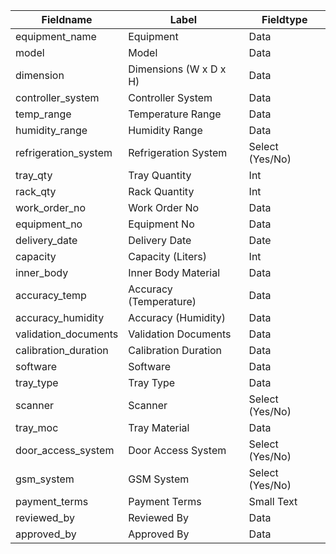 | Fieldname            | Label                  | Fieldtype       |
|----------------------|------------------------|-----------------|
| equipment_name       | Equipment              | Data            |
| model                | Model                  | Data            |
| dimension            | Dimensions (W x D x H) | Data            |
| controller_system    | Controller System      | Data            |
| temp_range           | Temperature Range      | Data            |
| humidity_range       | Humidity Range         | Data            |
| refrigeration_system | Refrigeration System   | Select (Yes/No) |
| tray_qty             | Tray Quantity          | Int             |
| rack_qty             | Rack Quantity          | Int             |
| work_order_no        | Work Order No          | Data            |
| equipment_no         | Equipment No           | Data            |
| delivery_date        | Delivery Date          | Date            |
| capacity             | Capacity (Liters)      | Int             |
| inner_body           | Inner Body Material    | Data            |
| accuracy_temp        | Accuracy (Temperature) | Data            |
| accuracy_humidity    | Accuracy (Humidity)    | Data            |
| validation_documents | Validation Documents   | Data            |
| calibration_duration | Calibration Duration   | Data            |
| software             | Software               | Data            |
| tray_type            | Tray Type              | Data            |
| scanner              | Scanner                | Select (Yes/No) |
| tray_moc             | Tray Material          | Data            |
| door_access_system   | Door Access System     | Select (Yes/No) |
| gsm_system           | GSM System             | Select (Yes/No) |
| payment_terms        | Payment Terms          | Small Text      |
| reviewed_by          | Reviewed By            | Data            |
| approved_by          | Approved By            | Data            |
